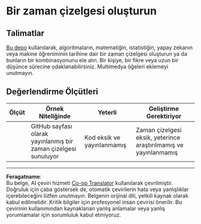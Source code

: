 <!--
CO_OP_TRANSLATOR_METADATA:
{
  "original_hash": "eb6e4d5afd1b21a57d2b9e6d0aac3969",
  "translation_date": "2025-09-06T07:57:33+00:00",
  "source_file": "1-Introduction/2-history-of-ML/assignment.md",
  "language_code": "tr"
}
-->
# Bir zaman çizelgesi oluşturun

## Talimatlar

[Bu depo](https://github.com/Digital-Humanities-Toolkit/timeline-builder) kullanılarak, algoritmaların, matematiğin, istatistiğin, yapay zekanın veya makine öğreniminin tarihine dair bir zaman çizelgesi oluşturun ya da bunların bir kombinasyonunu ele alın. Bir kişiye, bir fikre veya uzun bir düşünce sürecine odaklanabilirsiniz. Multimedya öğeleri eklemeyi unutmayın.

## Değerlendirme Ölçütleri

| Ölçüt    | Örnek Niteliğinde                                  | Yeterli                                | Geliştirme Gerektiriyor                                         |
| -------- | -------------------------------------------------- | -------------------------------------- | -------------------------------------------------------------- |
|          | GitHub sayfası olarak yayınlanmış bir zaman çizelgesi sunuluyor | Kod eksik ve yayınlanmamış             | Zaman çizelgesi eksik, yeterince araştırılmamış ve yayınlanmamış |

---

**Feragatname**:  
Bu belge, AI çeviri hizmeti [Co-op Translator](https://github.com/Azure/co-op-translator) kullanılarak çevrilmiştir. Doğruluk için çaba göstersek de, otomatik çevirilerin hata veya yanlışlıklar içerebileceğini lütfen unutmayın. Belgenin orijinal dili, yetkili kaynak olarak kabul edilmelidir. Kritik bilgiler için profesyonel insan çevirisi önerilir. Bu çevirinin kullanımından kaynaklanan yanlış anlamalar veya yanlış yorumlamalar için sorumluluk kabul etmiyoruz.